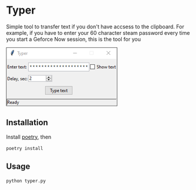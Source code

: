# Typer

Simple tool to transfer text if you don't have accsess to the clipboard. For example, if you have to enter your 60 character steam password every time you start a Geforce Now session, this is the tool for you

![screenshot](docs/screenshot.png)

## Installation

Install [poetry](https://python-poetry.org/), then

```console
poetry install
```

## Usage

```console
python typer.py
```
